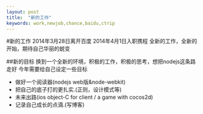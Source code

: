 ```yaml
---
layout: post
title:  "新的工作"
keywords: work,newjob,chance,baidu,ctrip
---
```


#新的工作
2014年3月28日离开百度
2014年4月1日入职携程
全新的工作，全新的开始，期待自己华丽的蜕变

##新的目标
换到一个全新的环境，积极的工作，积极的思考，想把nodejs这条路走好
今年需要给自己设定一些目标
* 做好一个阅读器(nodejs web版&node-webkit)
* 把自己的底子打的更扎实.(正则，设计模式等)
* 未来出路(ios object-C for client / a game with cocos2d)
* 记录自己成长的点滴.(写博客)
